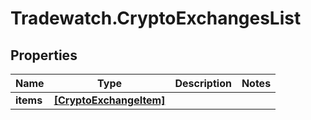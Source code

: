 # Tradewatch.CryptoExchangesList

## Properties

Name | Type | Description | Notes
------------ | ------------- | ------------- | -------------
**items** | [**[CryptoExchangeItem]**](CryptoExchangeItem.md) |  | 


